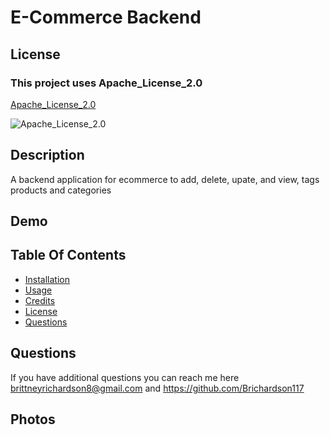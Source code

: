 # E-Commerce Backend

  ## License
  
  ### This project uses Apache_License_2.0
  
  [Apache_License_2.0](https://opensource.org/license/Apache_License_2.0)
  
  
  ![Apache_License_2.0](https://shields.io/badge/license-Apache_License_2.0-brightgreen)
  

  ## Description
  A backend application for ecommerce to add, delete, upate, and view, tags products and categories
  
  ## Demo


  ## Table Of Contents
  * [Installation](#installation)
  * [Usage](#usage)
  * [Credits](#credits)
  * [License](#license)
  * [Questions](#Questions)
  

  ## Questions
 If you have additional questions you can reach me here brittneyrichardson8@gmail.com and https://github.com/Brichardson117

 ## Photos






